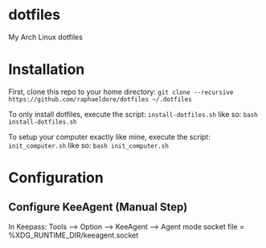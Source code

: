 dotfiles
========

My Arch Linux dotfiles

# Installation

First, clone this repo to your home directory: `git clone --recursive https://github.com/raphaeldore/dotfiles ~/.dotfiles`

To only install dotfiles, execute the script: `install-dotfiles.sh` like so: `bash install-dotfiles.sh`

To setup your computer exactly like mine, execute the script: `init_computer.sh` like so: `bash init_computer.sh`

# Configuration

## Configure KeeAgent (Manual Step)
In Keepass: Tools --> Option --> KeeAgent --> Agent mode socket file = %XDG_RUNTIME_DIR/keeagent.socket

